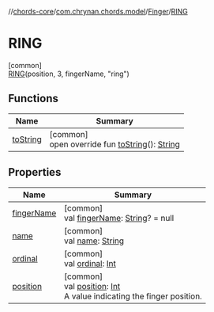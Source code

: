 //[chords-core](../../../../index.md)/[com.chrynan.chords.model](../../index.md)/[Finger](../index.md)/[RING](index.md)

# RING

[common]\
[RING](index.md)(position, 3, fingerName, "ring")

## Functions

| Name | Summary |
|---|---|
| [toString](../to-string.md) | [common]<br>open override fun [toString](../to-string.md)(): [String](https://kotlinlang.org/api/latest/jvm/stdlib/kotlin/-string/index.html) |

## Properties

| Name | Summary |
|---|---|
| [fingerName](../finger-name.md) | [common]<br>val [fingerName](../finger-name.md): [String](https://kotlinlang.org/api/latest/jvm/stdlib/kotlin/-string/index.html)? = null |
| [name](../../-string-label-state/-s-h-o-w_-n-u-m-b-e-r/index.md#-372974862%2FProperties%2F1723987581) | [common]<br>val [name](../../-string-label-state/-s-h-o-w_-n-u-m-b-e-r/index.md#-372974862%2FProperties%2F1723987581): [String](https://kotlinlang.org/api/latest/jvm/stdlib/kotlin/-string/index.html) |
| [ordinal](../../-string-label-state/-s-h-o-w_-n-u-m-b-e-r/index.md#-739389684%2FProperties%2F1723987581) | [common]<br>val [ordinal](../../-string-label-state/-s-h-o-w_-n-u-m-b-e-r/index.md#-739389684%2FProperties%2F1723987581): [Int](https://kotlinlang.org/api/latest/jvm/stdlib/kotlin/-int/index.html) |
| [position](../position.md) | [common]<br>val [position](../position.md): [Int](https://kotlinlang.org/api/latest/jvm/stdlib/kotlin/-int/index.html)<br>A value indicating the finger position. |
